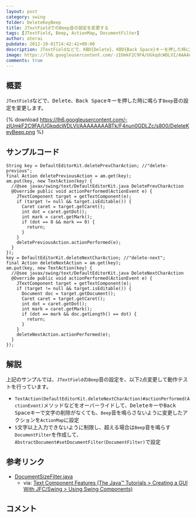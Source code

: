 ```yaml
---
layout: post
category: swing
folder: DeleteKeyBeep
title: JTextFieldでのBeep音の設定を変更する
tags: [JTextField, Beep, ActionMap, DocumentFilter]
author: aterai
pubdate: 2012-10-01T14:42:41+09:00
description: JTextFieldなどで、KBD{Delete}、KBD{Back Space}キーを押した時に鳴らすBeep音の設定を変更します。
image: https://lh6.googleusercontent.com/-zIUmkF2C9FA/UGkqdcWDLVI/AAAAAAAABTk/F4nun0GDLZc/s800/DeleteKeyBeep.png
comments: true
---
```

## 概要
`JTextField`などで、<kbd>Delete</kbd>、<kbd>Back Space</kbd>キーを押した時に鳴らす`Beep`音の設定を変更します。

{% download https://lh6.googleusercontent.com/-zIUmkF2C9FA/UGkqdcWDLVI/AAAAAAAABTk/F4nun0GDLZc/s800/DeleteKeyBeep.png %}

## サンプルコード
<pre class="prettyprint"><code>String key = DefaultEditorKit.deletePrevCharAction; //"delete-previous";
final Action deletePreviousAction = am.get(key);
am.put(key, new TextAction(key) {
  //@see javax/swing/text/DefaultEditorKit.java DeletePrevCharAction
  @Override public void actionPerformed(ActionEvent e) {
    JTextComponent target = getTextComponent(e);
    if (target != null &amp;&amp; target.isEditable()) {
      Caret caret = target.getCaret();
      int dot = caret.getDot();
      int mark = caret.getMark();
      if (dot == 0 &amp;&amp; mark == 0) {
        return;
      }
    }
    deletePreviousAction.actionPerformed(e);
  }
});
key = DefaultEditorKit.deleteNextCharAction; //"delete-next";
final Action deleteNextAction = am.get(key);
am.put(key, new TextAction(key) {
  //@see javax/swing/text/DefaultEditorKit.java DeleteNextCharAction
  @Override public void actionPerformed(ActionEvent e) {
    JTextComponent target = getTextComponent(e);
    if (target != null &amp;&amp; target.isEditable()) {
      Document doc = target.getDocument();
      Caret caret = target.getCaret();
      int dot = caret.getDot();
      int mark = caret.getMark();
      if (dot == mark &amp;&amp; doc.getLength() == dot) {
        return;
      }
    }
    deleteNextAction.actionPerformed(e);
  }
});
</code></pre>

## 解説
上記のサンプルでは、`JTextField`の`Beep`音の設定を、以下`2`点変更して動作テストを行っています。

- `TextAction(DefaultEditorKit.deleteNextCharAction)#actionPerformed(ActionEvent)`メソッドなどをオーバーライドして、<kbd>Delete</kbd>キーや<kbd>Back Space</kbd>キーで文字の削除がなくても、`Beep`音を鳴らさないように変更したアクションを`ActionMap`に設定
- `5`文字以上入力できないように制限し、超える場合は`Beep`音を鳴らす`DocumentFilter`を作成して、`AbstractDocument#setDocumentFilter(DocumentFilter)`で設定

<!-- dummy comment line for breaking list -->

## 参考リンク
- [DocumentSizeFilter.java](https://docs.oracle.com/javase/tutorial/displayCode.html?code=https://docs.oracle.com/javase/tutorial/uiswing/examples/components/TextComponentDemoProject/src/components/DocumentSizeFilter.java)
    - via: [Text Component Features (The Java™ Tutorials > Creating a GUI With JFC/Swing > Using Swing Components)](https://docs.oracle.com/javase/tutorial/uiswing/components/generaltext.html)

<!-- dummy comment line for breaking list -->

## コメント
